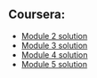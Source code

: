 ## Coursera:

  - [Module 2 solution](https://harishrd.github.io/coursera_2021/module2-solution/index.html)
  - [Module 3 solution](https://harishrd.github.io/coursera_2021/module3-solution/index.html)
  - [Module 4 solution](https://harishrd.github.io/coursera_2021/module4-solution/index.html)
  - [Module 5 solution](https://harishrd.github.io/coursera_2021/module5-solution/index.html)
